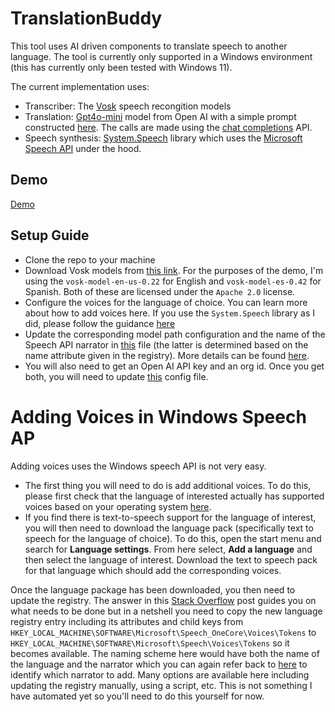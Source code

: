 # TranslationBuddy

This tool uses AI driven components to translate speech to another language. The tool is currently only supported in a Windows environment (this has currently only been tested with Windows 11).

The current implementation uses:
* Transcriber: The [Vosk](https://alphacephei.com/vosk/) speech recongition models
* Translation: [Gpt4o-mini](https://openai.com/index/gpt-4o-mini-advancing-cost-efficient-intelligence/) model from Open AI with a simple prompt constructed [here](TranslationBuddy/TranslationBuddy/TranslationBuddy.cs). The calls are made using the [chat completions](https://platform.openai.com/docs/guides/text-generation) API.
* Speech synthesis: [System.Speech](https://www.nuget.org/packages/System.Speech/) library which uses the [Microsoft Speech API](https://learn.microsoft.com/en-ca/previous-versions/windows/desktop/ms723627(v=vs.85)) under the hood.

## Demo
[Demo](https://youtube.com/shorts/Z63Zr6SoqJY)

## Setup Guide
* Clone the repo to your machine
* Download Vosk models from [this link](https://alphacephei.com/vosk/models). For the purposes of the demo, I'm using the `vosk-model-en-us-0.22` for English and `vosk-model-es-0.42` for Spanish. Both of these are licensed under the `Apache 2.0` license.
* Configure the voices for the language of choice. You can learn more about how to add voices here. If you use the `System.Speech` library as I did, please follow the guidance [here](#adding-voices-in-windows-speech-api)
* Update the corresponding model path configuration and the name of the Speech API narrator in [this](AIClientLib/AIClientLib/Client/Voice/Models/Vosk/VoiceModelProvider.cs) file (the latter is determined based on the name attribute given in the registry). More details can be found [here](#adding-voices-in-windows-speech-api).
* You will also need to get an Open AI API key and an org id. Once you get both, you will need to update [this](AIClientLib/AIClientLib/Client/OpenAiClient.cs) config file.

# Adding Voices in Windows Speech AP
Adding voices uses the Windows speech API is not very easy.

* The first thing you will need to do is add additional voices. To do this, please first check that the language of interested actually has supported voices based on your operating system [here](https://support.microsoft.com/en-us/windows/appendix-a-supported-languages-and-voices-4486e345-7730-53da-fcfe-55cc64300f01#WindowsVersion=Windows_11).
* If you find there is text-to-speech support for the language of interest, you will then need to download the language pack (specifically text to speech for the language of choice). To do this, open the start menu and search for **Language settings**. From here select, **Add a language** and then select the language of interest. Download the text to speech pack for that language which should add the corresponding voices.

Once the language package has been downloaded, you then need to update the registry. The answer in this [Stack Overflow](https://stackoverflow.com/questions/51811901/speechsynthesizer-doesnt-get-all-installed-voices-3) post guides you on what needs to be done but in a netshell you need to copy the new language registry entry including its attributes and child keys from `HKEY_LOCAL_MACHINE\SOFTWARE\Microsoft\Speech_OneCore\Voices\Tokens` to `HKEY_LOCAL_MACHINE\SOFTWARE\Microsoft\Speech\Voices\Tokens` so it becomes available. The naming scheme here would have both the name of the language and the narrator which you can again refer back to [here](https://support.microsoft.com/en-us/windows/appendix-a-supported-languages-and-voices-4486e345-7730-53da-fcfe-55cc64300f01#WindowsVersion=Windows_11) to identify which narrator to add. Many options are available here including updating the registry manually, using a script, etc. This is not something I have automated yet so you'll need to do this yourself for now.
